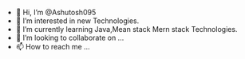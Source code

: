 - 👋 Hi, I’m @Ashutosh095
- 👀 I’m interested in new Technologies.
- 🌱 I’m currently learning Java,Mean stack Mern stack Technologies.
- 💞️ I’m looking to collaborate on ...
- 📫 How to reach me ...

<!---
Ashutosh095/Ashutosh095 is a ✨ special ✨ repository because its `README.md` (this file) appears on your GitHub profile.
You can click the Preview link to take a look at your changes.
--->
